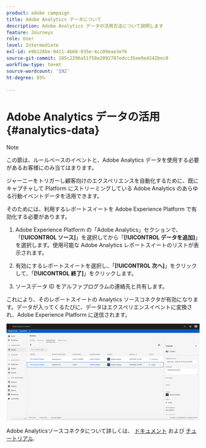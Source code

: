 ```yaml
---
product: adobe campaign
title: Adobe Analytics データについて
description: Adobe Analytics データの活用方法について説明します
feature: Journeys
role: User
level: Intermediate
exl-id: e9b128be-9411-4b68-935e-4cc09eae3ef6
source-git-commit: 185c2296a51f58e2092787edcc35ee9e4242bec8
workflow-type: tm+mt
source-wordcount: '192'
ht-degree: 85%

---
```


# Adobe Analytics データの活用{#analytics-data}

>[!NOTE]
>
>この節は、ルールベースのイベントと、Adobe Analytics データを使用する必要があるお客様にのみ当てはまります。

ジャーニーをトリガーし顧客向けのエクスペリエンスを自動化するために、既にキャプチャして Platform にストリーミングしている Adobe Analytics のあらゆる行動イベントデータを活用できます。

そのためには、利用するレポートスイートを Adobe Experience Platform で有効化する必要があります。

1. Adobe Experience Platform の「Adobe Analytics」セクションで、「**[!UICONTROL ソース]**」を選択してから「**[!UICONTROL データを追加]**」を選択します。使用可能な Adobe Analytics レポートスイートのリストが表示されます。

1. 有効にするレポートスイートを選択し、「**[!UICONTROL 次へ]**」をクリックして、「**[!UICONTROL 終了]**」をクリックします。

1. ソースデータ ID をアルファプログラムの連絡先と共有します。

これにより、そのレポートスイートの Analytics ソースコネクタが有効になります。データが入ってくるたびに、データはエクスペリエンスイベントに変換され、Adobe Experience Platform に送信されます。

![](../assets/alpha-event9.png)

Adobe Analyticsソースコネクタについて詳しくは、 [ドキュメント](https://experienceleague.adobe.com/docs/experience-platform/sources/connectors/adobe-applications/analytics.html?lang=ja) および [チュートリアル](https://experienceleague.adobe.com/docs/experience-platform/sources/ui-tutorials/create/adobe-applications/analytics.html?lang=ja).
